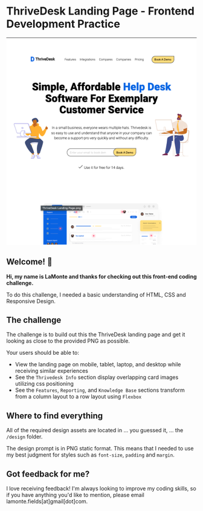 # ThriveDesk Landing Page - Frontend Development Practice

![Design preview for the ThriveDesk Landing Page coding challenge](/designs/Thrivedesk-Final-svgs.png)

## Welcome! 👋

**Hi, my name is LaMonte and thanks for checking out this front-end coding challenge.**

To do this challenge, I needed a basic understanding of HTML, CSS and Responsive Design.

## The challenge

The challenge is to build out this the ThriveDesk landing page and get it looking as close to the provided PNG as possible.

Your users should be able to:

- View the landing page on mobile, tablet, laptop, and desktop while receiving similar experiences
- See the `Thrivedesk Info` section display overlapping card images utilizing css positioning
- See the `Features`, `Reporting`, and `Knowledge Base` sections transform from a column layout to a row layout using `Flexbox`

## Where to find everything

All of the required design assets are located in ... you guessed it, ... the `/design` folder.

The design prompt is in PNG static format. This means that I needed to use my best judgment for styles such as `font-size`, `padding` and `margin`.

## Got feedback for me?

I love receiving feedback! I'm always looking to improve my coding skills, so if you have anything you'd like to mention, please email lamonte.fields[at]gmail[dot]com.
